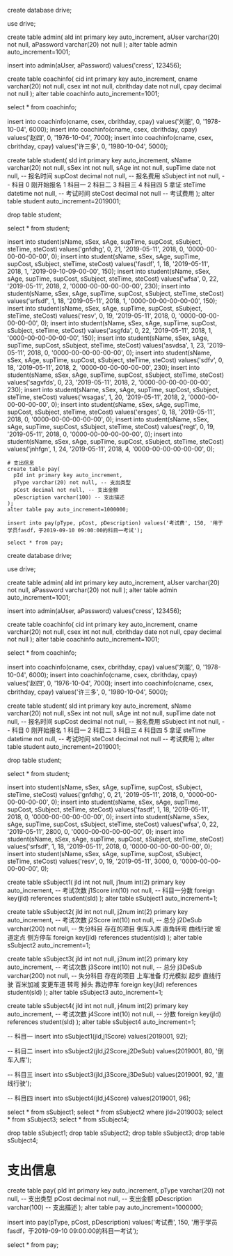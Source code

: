 create database drive;

use drive;

create table admin(
  aId int primary key auto_increment,
  aUser varchar(20) not null,
  aPassword varchar(20) not null
);
alter table admin auto_increment=1001;

insert into admin(aUser, aPassword) values('cress', 123456);

create table coachinfo(
  cid int primary key auto_increment,
  cname varchar(20) not null,
  csex int not null,
  cbrithday date not null,
  cpay decimal not null
);
alter table coachinfo auto_increment=1001;

select * from coachinfo;

insert into coachinfo(cname, csex, cbrithday, cpay) values('刘能', 0, '1978-10-04', 6000);
insert into coachinfo(cname, csex, cbrithday, cpay) values('赵四', 0, '1976-10-04', 7000);
insert into coachinfo(cname, csex, cbrithday, cpay) values('许三多', 0, '1980-10-04', 5000);

create table student(
  sId int primary key auto_increment,
  sName varchar(20) not null,
  sSex int not null,
  sAge int not null,
  supTime date not null, -- 报名时间
  supCost decimal not null, -- 报名费用
  sSubject int not null, -- 科目 0 刚开始报名   1 科目一   2 科目二   3 科目三   4 科目四   5 拿证
  steTime datetime not null, -- 考试时间
  steCost decimal not null -- 考试费用
);
alter table student auto_increment=2019001;

drop table student;

select * from student;

insert into student(sName, sSex, sAge, supTime, supCost, sSubject, steTime, steCost) values('gnfdhg', 0, 21, '2019-05-11', 2018, 0, '0000-00-00-00-00-00', 0);
insert into student(sName, sSex, sAge, supTime, supCost, sSubject, steTime, steCost) values('fasdf', 1, 18, '2019-05-11', 2018, 1, '2019-09-10-09-00-00', 150);
insert into student(sName, sSex, sAge, supTime, supCost, sSubject, steTime, steCost) values('wfsa', 0, 22, '2019-05-11', 2018, 2, '0000-00-00-00-00-00', 230);
insert into student(sName, sSex, sAge, supTime, supCost, sSubject, steTime, steCost) values('srfsdf', 1, 18, '2019-05-11', 2018, 1, '0000-00-00-00-00-00', 150);
insert into student(sName, sSex, sAge, supTime, supCost, sSubject, steTime, steCost) values('resv', 0, 19, '2019-05-11', 2018, 0, '0000-00-00-00-00-00', 0);
insert into student(sName, sSex, sAge, supTime, supCost, sSubject, steTime, steCost) values('asgfda', 0, 22, '2019-05-11', 2018, 1, '0000-00-00-00-00-00', 150);
insert into student(sName, sSex, sAge, supTime, supCost, sSubject, steTime, steCost) values('asvdsa', 1, 23, '2019-05-11', 2018, 0, '0000-00-00-00-00-00', 0);
insert into student(sName, sSex, sAge, supTime, supCost, sSubject, steTime, steCost) values('sdfv', 0, 18, '2019-05-11', 2018, 2, '0000-00-00-00-00-00', 230);
insert into student(sName, sSex, sAge, supTime, supCost, sSubject, steTime, steCost) values('sagvfds', 0, 23, '2019-05-11', 2018, 2, '0000-00-00-00-00-00', 230);
insert into student(sName, sSex, sAge, supTime, supCost, sSubject, steTime, steCost) values('wsagas', 1, 20, '2019-05-11', 2018, 2, '0000-00-00-00-00-00', 0);
insert into student(sName, sSex, sAge, supTime, supCost, sSubject, steTime, steCost) values('ersges', 0, 18, '2019-05-11', 2018, 0, '0000-00-00-00-00-00', 0);
insert into student(sName, sSex, sAge, supTime, supCost, sSubject, steTime, steCost) values('regt', 0, 19, '2019-05-11', 2018, 0, '0000-00-00-00-00-00', 0);
insert into student(sName, sSex, sAge, supTime, supCost, sSubject, steTime, steCost) values('jnhfgn', 1, 24, '2019-05-11', 2018, 4, '0000-00-00-00-00-00', 0);



```
# 支出信息
create table pay(
  pId int primary key auto_increment,
  pType varchar(20) not null, -- 支出类型
  pCost decimal not null, -- 支出金额
  pDescription varchar(100) -- 支出描述
);
alter table pay auto_increment=1000000;

insert into pay(pType, pCost, pDescription) values('考试费', 150, '用于学员fasdf，于2019-09-10 09:00:00的科目一考试');

select * from pay;
```













create database drive;

use drive;

create table admin(
  aId int primary key auto_increment,
  aUser varchar(20) not null,
  aPassword varchar(20) not null
);
alter table admin auto_increment=1001;

insert into admin(aUser, aPassword) values('cress', 123456);

create table coachinfo(
  cid int primary key auto_increment,
  cname varchar(20) not null,
  csex int not null,
  cbrithday date not null,
  cpay decimal not null
);
alter table coachinfo auto_increment=1001;

select * from coachinfo;

insert into coachinfo(cname, csex, cbrithday, cpay) values('刘能', 0, '1978-10-04', 6000);
insert into coachinfo(cname, csex, cbrithday, cpay) values('赵四', 0, '1976-10-04', 7000);
insert into coachinfo(cname, csex, cbrithday, cpay) values('许三多', 0, '1980-10-04', 5000);

create table student(
  sId int primary key auto_increment,
  sName varchar(20) not null,
  sSex int not null,
  sAge int not null,
  supTime date not null, -- 报名时间
  supCost decimal not null, -- 报名费用
  sSubject int not null, -- 科目 0 刚开始报名   1 科目一   2 科目二   3 科目三   4 科目四   5 拿证
  steTime datetime not null, -- 考试时间
  steCost decimal not null -- 考试费用
);
alter table student auto_increment=2019001;

drop table student;

select * from student;

insert into student(sName, sSex, sAge, supTime, supCost, sSubject, steTime, steCost) values('gnfdhg', 0, 21, '2019-05-11', 2018, 0, '0000-00-00-00-00-00', 0);
insert into student(sName, sSex, sAge, supTime, supCost, sSubject, steTime, steCost) values('fasdf', 1, 18, '2019-05-11', 2018, 0, '0000-00-00-00-00-00', 0);
insert into student(sName, sSex, sAge, supTime, supCost, sSubject, steTime, steCost) values('wfsa', 0, 22, '2019-05-11', 2800, 0, '0000-00-00-00-00-00', 0);
insert into student(sName, sSex, sAge, supTime, supCost, sSubject, steTime, steCost) values('srfsdf', 1, 18, '2019-05-11', 2018, 0, '0000-00-00-00-00-00', 0);
insert into student(sName, sSex, sAge, supTime, supCost, sSubject, steTime, steCost) values('resv', 0, 19, '2019-05-11', 3000, 0, '0000-00-00-00-00-00', 0);

create table sSubject1(
  jId int not null,
  j1num int(2) primary key auto_increment, -- 考试次数
  j1Score int(10) not null, -- 科目一分数
  foreign key(jId) references student(sId)
);
alter table sSubject1 auto_increment=1;

create table sSubject2(
  jId int not null,
  j2num int(2) primary key auto_increment, -- 考试次数
  j2Score int(10) not null, -- 总分
  j2DeSub varchar(200) not null, -- 失分科目  存在的项目 倒车入库 直角转弯 曲线行驶 坡道定点 侧方停车
  foreign key(jId) references student(sId)
);
alter table sSubject2 auto_increment=1;

create table sSubject3(
  jId int not null,
  j3num int(2) primary key auto_increment, -- 考试次数
  j3Score int(10) not null, -- 总分
  j3DeSub varchar(200) not null, -- 失分科目  存在的项目 上车准备 灯光模拟 起步 直线行驶 百米加减 变更车道 转弯 掉头 靠边停车
  foreign key(jId) references student(sId)
);
alter table sSubject3 auto_increment=1;

create table sSubject4(
  jId int not null,
  j4num int(2) primary key auto_increment, -- 考试次数
  j4Score int(10) not null, -- 分数
  foreign key(jId) references student(sId)
);
alter table sSubject4 auto_increment=1;



-- 科目一
insert into sSubject1(jId,j1Score) values(2019001, 92);

-- 科目二
insert into sSubject2(jId,j2Score,j2DeSub) values(2019001, 80, '倒车入库');

-- 科目三
insert into sSubject3(jId,j3Score,j3DeSub) values(2019001, 92, '直线行驶');

-- 科目四
insert into sSubject4(jId,j4Score) values(2019001, 96);

select * from sSubject1;
select * from sSubject2 where jId=2019003;
select * from sSubject3;
select * from sSubject4;

drop table sSubject1;
drop table sSubject2;
drop table sSubject3;
drop table sSubject4;










# 支出信息
create table pay(
  pId int primary key auto_increment,
  pType varchar(20) not null, -- 支出类型
  pCost decimal not null, -- 支出金额
  pDescription varchar(100) -- 支出描述
);
alter table pay auto_increment=1000000;

insert into pay(pType, pCost, pDescription) values('考试费', 150, '用于学员fasdf，于2019-09-10 09:00:00的科目一考试');

select * from pay;